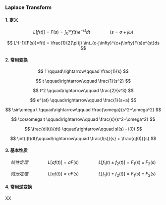 ### Laplace Transform

#### 1. 定义

$$
L[f(t)] = F(s) = \int_{0}^{\infty}f(t)e^{-st}dt
\qquad \qquad (s=\sigma + j\omega)
$$

$$
L^{-1}[F(s)]=f(t) = \frac{1}{2{\pi}j} \int_{c-j\infty}^{c+j\infty}F(s)e^{st}ds 
$$

#### 2. 常用变换


$$
1  \qquad\rightarrow\qquad    \frac{1}{s}
$$

$$
t    \qquad\rightarrow\qquad    \frac{1}{s^2}
$$

$$
t^2    \qquad\rightarrow\qquad    \frac{2}{s^3}
$$

$$
e^{at}    \qquad\rightarrow\qquad    \frac{1}{s+a}
$$

$$
\sin\omega t    \qquad\rightarrow\qquad    \frac{\omega}{s^2+\omega^2}
$$

$$
\cos\omega t \qquad\rightarrow\qquad \frac{s}{s^2+\omega^2}
$$


$$
\frac{di(t)}{dt}
 \qquad\rightarrow\qquad sI(s) - i(0)
$$

$$
\int{i(t)dt}\qquad\rightarrow\qquad \frac{I(s)}{s} + \frac{q(0)}{s} 
$$

#### 3. 基本性质

$$线性定理\qquad\qquad L[af(t)]=aF(s)\qquad\qquad
L[f_1(t)±f_2(t)]=F_1(s)±F_2(s)$$


$$微分定理\qquad\qquad L[af(t)]=aF(s)\qquad\qquad
L[f_1(t)±f_2(t)]=F_1(s)±F_2(s)$$



#### 4. 常用逆变换





XX




